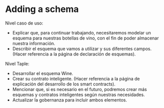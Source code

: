 # Adding a schema

Nivel caso de uso:
  - Explicar que, para continuar trabajando, necesitaremos modelar un esquema para nuestras botellas de vino, con el fin de poder almacenar nuestra información.
  - Describir el esquema que vamos a utilizar y sus diferentes campos. (Hacer referencia a la página de declaración de esquemas).

Nivel Taple:
  - Desarrollar el esquema Wine.
  - Crear su contrato inteligente. (Hacer referencia a la página de explicación del desarrollo de los smart contracts).
  - Mencionar que, si es necesario en el futuro, podremos crear más esquemas y contratos inteligentes según nuestras necesidades.
  - Actualizar la gobernanza para incluir ambos elementos.